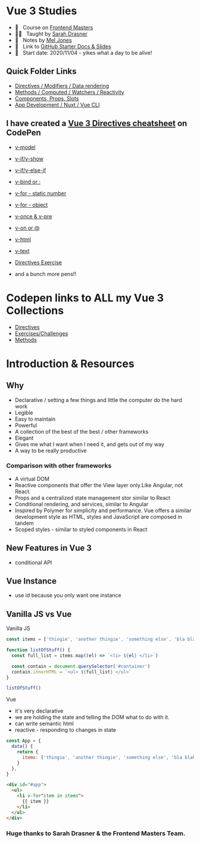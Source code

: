 # Vue 3 Studies

- 🚌&nbsp;&nbsp; Course on [Frontend Masters](https://frontendmasters.com/courses/vue-3/)
- 👩‍🏫&nbsp;&nbsp; Taught by [Sarah Drasner](https://twitter.com/sarah_edo)
- 📓&nbsp;&nbsp; Notes by [Mel Jones](https://twitter.com/_moodybones)
- 📎&nbsp;&nbsp; Link to [GitHub Starter Docs & Slides](https://github.com/sdras/intro-to-vue)
- 🔮&nbsp;&nbsp; Start date: 2020/11/04 - yikes what a day to be alive!

## Quick Folder Links

- [Directives / Modifiers / Data rendering](directives-modifiers-data-rendering/README.md)
- [Methods / Computed / Watchers / Reactivity](methods-computed-watchers/README.md)
- [Components, Props, Slots](components-props/README.md)
- [App Development / Nuxt / Vue CLI](app-development-nuxt/README.md)

## I have created a [Vue 3 Directives cheatsheet](https://codepen.io/collection/nGrgGW) on CodePen

- [v-model](https://codepen.io/MoodyBones/pen/pobKMMR)
- [v-if/v-show](https://codepen.io/MoodyBones/pen/vYKaEXj)
- [v-if/v-else-if](https://codepen.io/MoodyBones/pen/yLJqENg)
- [v-bind or :](https://codepen.io/MoodyBones/pen/qBNyyoO)
- [v-for - static number](https://codepen.io/MoodyBones/pen/JjKBaWW)
- [v-for - object](https://codepen.io/MoodyBones/pen/MWeBPem)
- [v-once & v-pre](https://codepen.io/MoodyBones/pen/PozdZpB)
- [v-on or @](https://codepen.io/MoodyBones/pen/XWKPdrR)
- [v-html](https://codepen.io/MoodyBones/pen/LYZJbPd)
- [v-text](https://codepen.io/MoodyBones/pen/mdEGOwY)
- [Directives Exercise](https://codepen.io/MoodyBones/pen/oNLPYmO)

- and a bunch more pens!!

# Codepen links to ALL my Vue 3 Collections

- [Directives](https://codepen.io/collection/nGrgGW)
- [Exercises/Challenges](https://codepen.io/collection/DrRLoJ)
- [Methods](https://codepen.io/collection/nmomeM)

# Introduction & Resources

## Why

- Declarative / setting a few things and little the computer do the hard work
- Legible
- Easy to maintain
- Powerful
- A collection of the best of the best / other frameworks
- Elegant
- Gives me what I want when I need it, and gets out of my way
- A way to be really productive

### Comparison with other frameworks

- A virtual DOM
- Reactive components that offer the View layer only.Like Angular, not React.
- Props and a centralized state management stor similar to React
- Conditional rendering, and services, similar to Angular
- Inspired by Polymer for simplicity and performance. Vue offers a similar development style as HTML, styles and JavaScript are composed in tandem
- Scoped styles - similar to styled components in React

## New Features in Vue 3

- conditional API

## Vue Instance

- use id because you only want one instance

## Vanilla JS vs Vue

Vanilla JS

```js
const items = ['thingie', 'another thingie', 'something else', 'bla blah']

function listOfStuff() {
  const full_list = items.map((el) => `<li> ${el} </li>`)

  const contain = document.querySelector('#container')
  contain.innerHTML = `<ul> ${full_list} </ul>`
}

listOfStuff()
```

Vue

- it's very declarative
- we are holding the state and telling the DOM what to do with it.
- can write semantic html
- reactive - responding to changes in state

```js
const App = {
  data() {
    return {
      items: ['thingie', 'another thingie', 'something else', 'bla blah'],
    }
  },
}
```

```html
<div id="#app">
  <ul>
    <li v-for"item in items">
      {{ item }}
    </li>
  </ul>
</div>

```

### Huge thanks to Sarah Drasner & the Frontend Masters Team.
